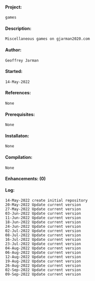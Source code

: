 #### Project:
    games
#### Description:
    Miscellaneous games on gjarman2020.com
#### Author:
    Geoffrey Jarman
#### Started:
    14-May-2022
#### References:
    None
#### Prerequisites:
    None
#### Installaton:
    None
#### Compilation:
    None
#### Enhancements: (0)
#### Log:
    14-May-2022 create initial repository
    20-May-2022 Update current version
    27-May-2022 Update current version
    03-Jun-2022 Update current version
    11-Jun-2022 Update current version
    18-Jun-2022 Update current version
    24-Jun-2022 Update current version
    02-Jul-2022 Update current version
    08-Jul-2022 Update current version
    16-Jul-2022 Update current version
    23-Jul-2022 Update current version
    04-Aug-2022 Update current version
    06-Aug-2022 Update current version
    12-Aug-2022 Update current version
    19-Aug-2022 Update current version
    26-Aug-2022 Update current version
    02-Sep-2022 Update current version
    09-Sep-2022 Update current version
